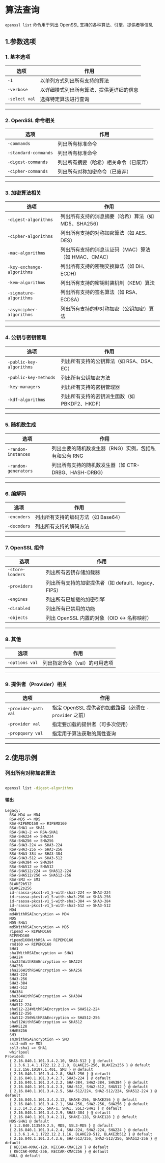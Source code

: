 # 算法查询

`openssl list` 命令用于列出 OpenSSL 支持的各种算法、引擎、提供者等信息


## 1.参数选项

### **1. 基本选项**
| 选项 | 作用 |
|------|------|
| `-1` | 以单列方式列出所有支持的算法 |
| `-verbose` | 以详细模式列出所有算法，提供更详细的信息 |
| `-select val` | 选择特定算法进行查询 |

---

### **2. OpenSSL 命令相关**
| 选项 | 作用 |
|------|------|
| `-commands` | 列出所有标准命令 |
| `-standard-commands` | 列出所有标准命令 |
| `-digest-commands` | 列出所有摘要（哈希）相关命令（已废弃） |
| `-cipher-commands` | 列出所有对称加密命令（已废弃） |

---

### **3. 加密算法相关**
| 选项 | 作用 |
|------|------|
| `-digest-algorithms` | 列出所有支持的消息摘要（哈希）算法（如 MD5、SHA256） |
| `-cipher-algorithms` | 列出所有支持的对称加密算法（如 AES、DES） |
| `-mac-algorithms` | 列出所有支持的消息认证码（MAC）算法（如 HMAC、CMAC） |
| `-key-exchange-algorithms` | 列出所有支持的密钥交换算法（如 DH、ECDH） |
| `-kem-algorithms` | 列出所有支持的密钥封装机制（KEM）算法 |
| `-signature-algorithms` | 列出所有支持的签名算法（如 RSA、ECDSA） |
| `-asymcipher-algorithms` | 列出所有支持的非对称加密（公钥加密）算法 |

---

### **4. 公钥与密钥管理**
| 选项 | 作用 |
|------|------|
| `-public-key-algorithms` | 列出所有支持的公钥算法（如 RSA、DSA、EC） |
| `-public-key-methods` | 列出所有公钥加密方法 |
| `-key-managers` | 列出所有支持的密钥管理器 |
| `-kdf-algorithms` | 列出所有支持的密钥派生函数（如 PBKDF2、HKDF） |

---

### **5. 随机数生成**
| 选项 | 作用 |
|------|------|
| `-random-instances` | 列出主要的随机数发生器（RNG）实例，包括私有和公有 RNG |
| `-random-generators` | 列出所有支持的随机数发生器（如 CTR-DRBG、HASH-DRBG） |

---

### **6. 编解码**
| 选项 | 作用 |
|------|------|
| `-encoders` | 列出所有支持的编码方法（如 Base64） |
| `-decoders` | 列出所有支持的解码方法 |

---

### **7. OpenSSL 组件**
| 选项 | 作用 |
|------|------|
| `-store-loaders` | 列出所有密钥存储加载器 |
| `-providers` | 列出所有支持的加密提供者（如 default、legacy、FIPS） |
| `-engines` | 列出所有已加载的加密引擎 |
| `-disabled` | 列出所有已禁用的功能 |
| `-objects` | 列出 OpenSSL 内置的对象（OID <-> 名称映射） |

---

### **8. 其他**
| 选项 | 作用 |
|------|------|
| `-options val` | 列出指定命令（val）的可用选项 |

---

### **9. 提供者（Provider）相关**
| 选项 | 作用 |
|------|------|
| `-provider-path val` | 指定 OpenSSL 提供者的加载路径（必须在 `-provider` 之前） |
| `-provider val` | 指定要加载的提供者（可多次使用） |
| `-propquery val` | 指定用于算法获取的属性查询 |

---

## 2.使用示例

### 列出所有对称加密算法

```bash

openssl list -digest-algorithms
```

#### 输出

```text
Legacy:
  RSA-MD4 => MD4
  RSA-MD5 => MD5
  RSA-RIPEMD160 => RIPEMD160
  RSA-SHA1 => SHA1
  RSA-SHA1-2 => RSA-SHA1
  RSA-SHA224 => SHA224
  RSA-SHA256 => SHA256
  RSA-SHA3-224 => SHA3-224
  RSA-SHA3-256 => SHA3-256
  RSA-SHA3-384 => SHA3-384
  RSA-SHA3-512 => SHA3-512
  RSA-SHA384 => SHA384
  RSA-SHA512 => SHA512
  RSA-SHA512/224 => SHA512-224
  RSA-SHA512/256 => SHA512-256
  RSA-SM3 => SM3
  BLAKE2b512
  BLAKE2s256
  id-rsassa-pkcs1-v1_5-with-sha3-224 => SHA3-224
  id-rsassa-pkcs1-v1_5-with-sha3-256 => SHA3-256
  id-rsassa-pkcs1-v1_5-with-sha3-384 => SHA3-384
  id-rsassa-pkcs1-v1_5-with-sha3-512 => SHA3-512
  MD4
  md4WithRSAEncryption => MD4
  MD5
  MD5-SHA1
  md5WithRSAEncryption => MD5
  ripemd => RIPEMD160
  RIPEMD160
  ripemd160WithRSA => RIPEMD160
  rmd160 => RIPEMD160
  SHA1
  sha1WithRSAEncryption => SHA1
  SHA224
  sha224WithRSAEncryption => SHA224
  SHA256
  sha256WithRSAEncryption => SHA256
  SHA3-224
  SHA3-256
  SHA3-384
  SHA3-512
  SHA384
  sha384WithRSAEncryption => SHA384
  SHA512
  SHA512-224
  sha512-224WithRSAEncryption => SHA512-224
  SHA512-256
  sha512-256WithRSAEncryption => SHA512-256
  sha512WithRSAEncryption => SHA512
  SHAKE128
  SHAKE256
  SM3
  sm3WithRSAEncryption => SM3
  ssl3-md5 => MD5
  ssl3-sha1 => SHA1
  whirlpool
Provided:
  { 2.16.840.1.101.3.4.2.10, SHA3-512 } @ default
  { 1.3.6.1.4.1.1722.12.2.2.8, BLAKE2S-256, BLAKE2s256 } @ default
  { 1.2.156.10197.1.401, SM3 } @ default
  { 2.16.840.1.101.3.4.2.8, SHA3-256 } @ default
  { 2.16.840.1.101.3.4.2.7, SHA3-224 } @ default
  { 2.16.840.1.101.3.4.2.2, SHA-384, SHA2-384, SHA384 } @ default
  { 2.16.840.1.101.3.4.2.3, SHA-512, SHA2-512, SHA512 } @ default
  { 2.16.840.1.101.3.4.2.5, SHA-512/224, SHA2-512/224, SHA512-224 } @ default
  { 2.16.840.1.101.3.4.2.12, SHAKE-256, SHAKE256 } @ default
  { 2.16.840.1.101.3.4.2.1, SHA-256, SHA2-256, SHA256 } @ default
  { 1.3.14.3.2.26, SHA-1, SHA1, SSL3-SHA1 } @ default
  { 2.16.840.1.101.3.4.2.9, SHA3-384 } @ default
  { 2.16.840.1.101.3.4.2.11, SHAKE-128, SHAKE128 } @ default
  MD5-SHA1 @ default
  { 1.2.840.113549.2.5, MD5, SSL3-MD5 } @ default
  { 2.16.840.1.101.3.4.2.4, SHA-224, SHA2-224, SHA224 } @ default
  { 1.3.6.1.4.1.1722.12.2.1.16, BLAKE2B-512, BLAKE2b512 } @ default
  { 2.16.840.1.101.3.4.2.6, SHA-512/256, SHA2-512/256, SHA512-256 } @ default
  { KECCAK-KMAC-128, KECCAK-KMAC128 } @ default
  { KECCAK-KMAC-256, KECCAK-KMAC256 } @ default
  NULL @ default
```

